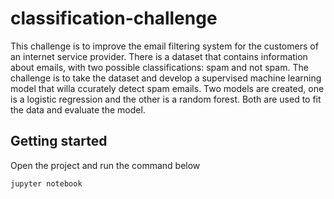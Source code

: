 # classification-challenge

This challenge is to improve the email filtering system for the customers of an internet service provider. There is a dataset that contains information about emails, with two possible classifications: spam and not spam. The challenge is to take the dataset and develop a supervised machine learning model that willa ccurately detect spam emails. Two models are created, one is a logistic regression and the other is a random forest. Both are used to fit the data and evaluate the model.

## Getting started
Open the project and run the command below

```bash
jupyter notebook
```